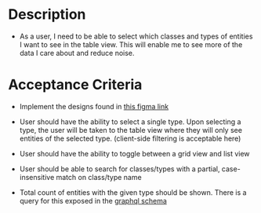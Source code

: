 # Description

- As a user, I need to be able to select which classes and types of
  entities I want to see in the table view. This will enable me to see more of the data I care about and reduce noise.

# Acceptance Criteria

- Implement the designs found in
  [this figma link](https://www.figma.com/file/4F8oDOeM3wwQTupU9CUP9G/Code-Challenge?node-id=1%3A6497&t=YdiJQqRPpuGmZ1J1-0)

- User should have the ability to select a single type. Upon selecting a type, the user will be taken to the table view where they will only see entities of the selected type. (client-side filtering is acceptable here)
- User should have the ability to toggle between a grid view and list view
- User should be able to search for classes/types with a partial, case-insensitive match on class/type name
- Total count of entities with the given type should be shown. There is a query for this exposed in the [graphql schema](../backend/src/schema.ts)